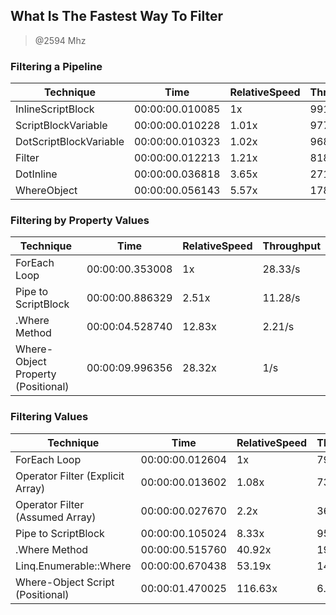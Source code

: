 
What Is The Fastest Way To Filter
---------------------------------
> @2594 Mhz


### Filtering a Pipeline


|Technique             |Time           |RelativeSpeed|Throughput|
|----------------------|---------------|-------------|----------|
|InlineScriptBlock     |00:00:00.010085|1x           |9915.03/s |
|ScriptBlockVariable   |00:00:00.010228|1.01x        |9776.8/s  |
|DotScriptBlockVariable|00:00:00.010323|1.02x        |9687.11/s |
|Filter                |00:00:00.012213|1.21x        |8188/s    |
|DotInline             |00:00:00.036818|3.65x        |2716.03/s |
|WhereObject           |00:00:00.056143|5.57x        |1781.16/s |


### Filtering by Property Values


|Technique                         |Time           |RelativeSpeed|Throughput|
|----------------------------------|---------------|-------------|----------|
|ForEach Loop                      |00:00:00.353008|1x           |28.33/s   |
|Pipe to ScriptBlock               |00:00:00.886329|2.51x        |11.28/s   |
|.Where Method                     |00:00:04.528740|12.83x       |2.21/s    |
|Where-Object Property (Positional)|00:00:09.996356|28.32x       |1/s       |


### Filtering Values


|Technique                       |Time           |RelativeSpeed|Throughput|
|--------------------------------|---------------|-------------|----------|
|ForEach Loop                    |00:00:00.012604|1x           |793.37/s  |
|Operator Filter (Explicit Array)|00:00:00.013602|1.08x        |735.16/s  |
|Operator Filter (Assumed Array) |00:00:00.027670|2.2x         |361.4/s   |
|Pipe to ScriptBlock             |00:00:00.105024|8.33x        |95.22/s   |
|.Where Method                   |00:00:00.515760|40.92x       |19.39/s   |
|Linq.Enumerable::Where          |00:00:00.670438|53.19x       |14.92/s   |
|Where-Object Script (Positional)|00:00:01.470025|116.63x      |6.8/s     |




